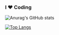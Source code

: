 ### I ❤️ Coding

<!--
**EneaAvdullai/EneaAvdullai** is a ✨ _special_ ✨ repository because its `README.md` (this file) appears on your GitHub profile.

Here are some ideas to get you started:

- 🔭 I’m currently working on ...
- 🌱 I’m currently learning ...
- 👯 I’m looking to collaborate on ...
- 🤔 I’m looking for help with ...
- 💬 Ask me about ...
- 📫 How to reach me: ...
- 😄 Pronouns: ...
- ⚡ Fun fact: ...
-->

![Anurag's GitHub stats](https://github-readme-stats.vercel.app/api?username=EneaAvdullai&count_private=true)

[![Top Langs](https://github-readme-stats.vercel.app/api/top-langs/?username=EneaAvdullai&layout=compact&count_private=true)](https://github.com/EneaAvdullai/github-readme-stats)
